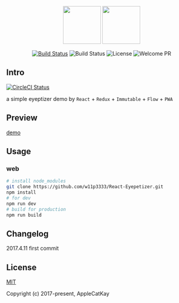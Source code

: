 
<p align="center">
<img width="100"src="https://facebook.github.io/react/img/logo.svg">
<img width="100" height="100" src="http://7xtc17.com1.z0.glb.clouddn.com/eye.jpg" />
</p>

<p align="center">
  <a href="https://circleci.com/gh/w11p3333/React-Eyepetizer/tree/master"><img src="https://circleci.com/gh/w11p3333/React-Eyepetizer.svg?style=shield&circle-token=:circle-token" alt="Build Status" /></a>
<!--   <a href="https://coveralls.io/github/w11p3333/React-Eyepetizer?branch=master"><img src="https://img.shields.io/coveralls/w11p3333/React-Eyepetizer/master.svg?style=flat" alt="Coverage" /></a> -->
  <img src="https://img.shields.io/github/stars/w11p3333/React-Eyepetizer.svg?style=social&label=Star" alt="Build Status">
  <img src="https://img.shields.io/packagist/l/doctrine/orm.svg" alt="License" />
  <img src="https://img.shields.io/badge/PRs-welcome-brightgreen.svg" alt="Welcome PR" />
  <br>
</p>

## Intro

[![CircleCI Status](https://circleci.com/gh/facebook/react.svg?style=shield&circle-token=:circle-token)](https://circleci.com/gh/facebook/react)

a simple eyeptizer demo by `React` + `Redux` + `Immutable` + `Flow` + `PWA`

## Preview

[demo](https://w11p3333.github.io/React-Eyepetizer/example)

## Usage

### web

```bash
# install node_modules
git clone https://github.com/w11p3333/React-Eyepetizer.git
npm install
# for dev
npm run dev
# build for production
npm run build
```

## Changelog

2017.4.11 first commit

## License

[MIT](http://opensource.org/licenses/MIT)

Copyright (c) 2017-present, AppleCatKay

